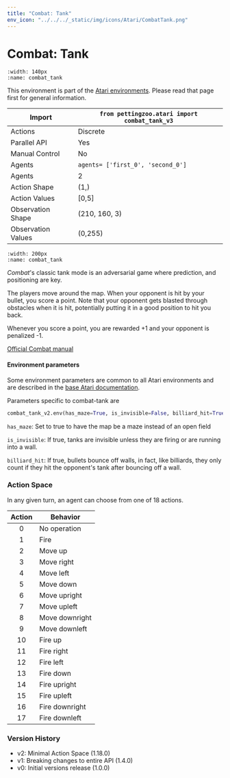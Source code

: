 ```yaml
---
title: "Combat: Tank"
env_icon: "../../../_static/img/icons/Atari/CombatTank.png"
---
```


# Combat: Tank

```{figure} atari_combat_tank.gif 
:width: 140px
:name: combat_tank
```

This environment is part of the <a href='..'>Atari environments</a>. Please read that page first for general information.

| Import             | `from pettingzoo.atari import combat_tank_v3`     |
|--------------------|---------------------------------------------------|
| Actions            | Discrete                                          |
| Parallel API       | Yes                                               |
| Manual Control     | No                                                |
| Agents             | `agents= ['first_0', 'second_0']`                 |
| Agents             | 2                                                 |
| Action Shape       | (1,)                                              |
| Action Values      | [0,5]                                             |
| Observation Shape  | (210, 160, 3)                                     |
| Observation Values | (0,255)                                           |

```{figure} ../../_static/img/aec/atari_combat_tank_aec.svg
:width: 200px
:name: combat_tank
```

*Combat*'s classic tank mode is an adversarial game where prediction, and positioning are key.

The players move around the map. When your opponent is hit by your bullet,
you score a point. Note that your opponent gets blasted through obstacles when it is hit, potentially putting it in a good position to hit you back.

Whenever you score a point, you are rewarded +1 and your opponent is penalized -1.

[Official Combat manual](https://atariage.com/manual_html_page.php?SoftwareID=935)


#### Environment parameters

Some environment parameters are common to all Atari environments and are described in the [base Atari documentation](../atari).

Parameters specific to combat-tank are

``` python
combat_tank_v2.env(has_maze=True, is_invisible=False, billiard_hit=True)
```

`has_maze`:  Set to true to have the map be a maze instead of an open field

`is_invisible`:  If true, tanks are invisible unless they are firing or are running into a wall.

`billiard_hit`:  If true, bullets bounce off walls, in fact, like billiards, they only count if they hit the opponent's tank after bouncing off a wall.

### Action Space

In any given turn, an agent can choose from one of 18 actions.

| Action    | Behavior  |
|:---------:|-----------|
| 0         | No operation |
| 1         | Fire |
| 2         | Move up |
| 3         | Move right |
| 4         | Move left |
| 5         | Move down |
| 6         | Move upright |
| 7         | Move upleft |
| 8         | Move downright |
| 9         | Move downleft |
| 10        | Fire up |
| 11        | Fire right |
| 12        | Fire left |
| 13        | Fire down |
| 14        | Fire upright |
| 15        | Fire upleft |
| 16        | Fire downright |
| 17        | Fire downleft |

### Version History

* v2: Minimal Action Space (1.18.0)
* v1: Breaking changes to entire API (1.4.0)
* v0: Initial versions release (1.0.0)
</div>
